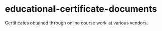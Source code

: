 # educational-certificate-documents
Certificates obtained through online course work at various vendors.
